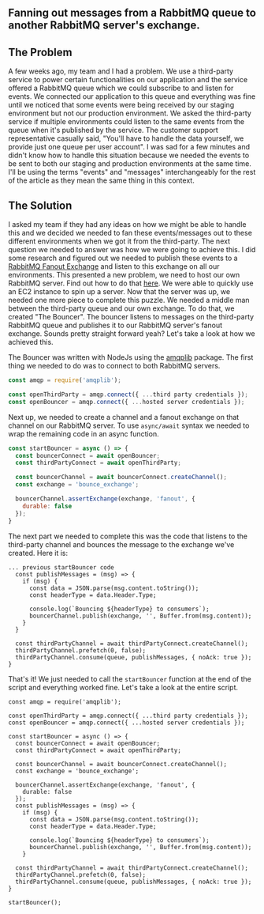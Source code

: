 ## Fanning out messages from a RabbitMQ queue to another RabbitMQ server's exchange.

## The Problem

A few weeks ago, my team and I had a problem. We use a third-party service to power certain functionalities on our application and the service offered a RabbitMQ queue which we could subscribe to and listen for events. We connected our application to this queue and everything was fine until we noticed that some events were being received by our staging environment but not our production environment. We asked the third-party service if multiple environments could listen to the same events from the queue when it's published by the service. The customer support representative casually said, "You'll have to handle the data yourself, we provide just one queue per user account". I was sad for a few minutes and didn't know how to handle this situation because we needed the events to be sent to both our staging and production environments at the same time. I'll be using the terms "events" and "messages" interchangeably for the rest of the article as they mean the same thing in this context.

## The Solution

I asked my team if they had any ideas on how we might be able to handle this and we decided we needed to fan these events/messages out to these different environments when we got it from the third-party. The next question we needed to answer was how we were going to achieve this. I did some research and figured out we needed to publish these events to a [RabbitMQ Fanout Exchange](https://www.rabbitmq.com/tutorials/amqp-concepts.html#:~:text=A%20fanout%20exchange%20routes%20messages,the%20broadcast%20routing%20of%20messages.) and listen to this exchange on all our environments. This presented a new problem, we need to host our own RabbitMQ server. Find out how to do that [here](https://www.rabbitmq.com/download.html). We were able to quickly use an EC2 instance to spin up a server. Now that the server was up, we needed one more piece to complete this puzzle. We needed a middle man between the third-party queue and our own exchange. To do that, we created "The Bouncer". The bouncer listens to messages on the third-party RabbitMQ queue and publishes it to our RabbitMQ server's fanout exchange. Sounds pretty straight forward yeah? Let's take a look at how we achieved this.

The Bouncer was written with NodeJs using the [amqplib](https://www.npmjs.com/package/amqplib) package. The first thing we needed to do was to connect to both RabbitMQ servers.

```javascript
const amqp = require('amqplib');

const openThirdParty = amqp.connect({ ...third party credentials });
const openBouncer = amqp.connect({ ...hosted server credentials });
```

Next up, we needed to create a channel and a fanout exchange on that channel on our RabbitMQ server. To use `async/await` syntax we needed to wrap the remaining code in an async function.

```javascript
const startBouncer = async () => {
  const bouncerConnect = await openBouncer;
  const thirdPartyConnect = await openThirdParty;

  const bouncerChannel = await bouncerConnect.createChannel();
  const exchange = 'bounce_exchange';

  bouncerChannel.assertExchange(exchange, 'fanout', {
    durable: false
  });
}
```

The next part we needed to complete this was the code that listens to the third-party channel and bounces the message to the exchange we've created. Here it is:

```
... previous startBouncer code
  const publishMessages = (msg) => {
    if (msg) {
      const data = JSON.parse(msg.content.toString());
      const headerType = data.Header.Type;

      console.log(`Bouncing ${headerType} to consumers`);
      bouncerChannel.publish(exchange, '', Buffer.from(msg.content));
    }
  }

  const thirdPartyChannel = await thirdPartyConnect.createChannel();
  thirdPartyChannel.prefetch(0, false);
  thirdPartyChannel.consume(queue, publishMessages, { noAck: true });
}
```

That's it! We just needed to call the `startBouncer` function at the end of the script and everything worked fine. Let's take a look at the entire script.

```
const amqp = require('amqplib');

const openThirdParty = amqp.connect({ ...third party credentials });
const openBouncer = amqp.connect({ ...hosted server credentials });

const startBouncer = async () => {
  const bouncerConnect = await openBouncer;
  const thirdPartyConnect = await openThirdParty;

  const bouncerChannel = await bouncerConnect.createChannel();
  const exchange = 'bounce_exchange';

  bouncerChannel.assertExchange(exchange, 'fanout', {
    durable: false
  });
  const publishMessages = (msg) => {
    if (msg) {
      const data = JSON.parse(msg.content.toString());
      const headerType = data.Header.Type;

      console.log(`Bouncing ${headerType} to consumers`);
      bouncerChannel.publish(exchange, '', Buffer.from(msg.content));
    }

  const thirdPartyChannel = await thirdPartyConnect.createChannel();
  thirdPartyChannel.prefetch(0, false);
  thirdPartyChannel.consume(queue, publishMessages, { noAck: true });
}

startBouncer();
```